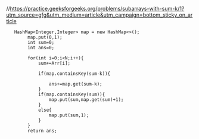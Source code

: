 //https://practice.geeksforgeeks.org/problems/subarrays-with-sum-k/1?utm_source=gfg&utm_medium=article&utm_campaign=bottom_sticky_on_article

```
   HashMap<Integer,Integer> map = new HashMap<>();
        map.put(0,1);
        int sum=0;
        int ans=0;
        
        for(int i=0;i<N;i++){
            sum+=Arr[i];
             
            if(map.containsKey(sum-k)){
                
                ans+=map.get(sum-k);
            }
            if(map.containsKey(sum)){
                map.put(sum,map.get(sum)+1);
            }
            else{
                map.put(sum,1);
            }
        }
        return ans;

